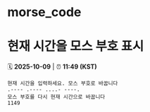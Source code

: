 # morse_code
# 현재 시간을 모스 부호 표시
<!-- MORSE_TIME_START -->
🗓️ **2025-10-09** | ⏰ **11:49 (KST)**

```
현재 시간을 입력하세요. 모스 부호로 바꿉니다
.---- .---- ....- ----.
모스 부호를 다시 현재 시간으로 바꿉니다
1149
```
<!-- MORSE_TIME_END -->

